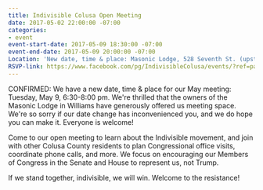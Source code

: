 ```yaml
---
title: Indivisible Colusa Open Meeting
date: 2017-05-02 22:00:00 -07:00
categories:
- event
event-start-date: 2017-05-09 18:30:00 -07:00
event-end-date: 2017-05-09 20:00:00 -07:00
Location: 'New date, time & place: Masonic Lodge, 528 Seventh St. (upstairs), Williams '
RSVP-link: https://www.facebook.com/pg/IndivisibleColusa/events/?ref=page_internal
---
```


CONFIRMED: We have a new date, time & place for our May meeting: Tuesday, May 9, 6:30-8:00 pm. We're thrilled that the owners of the Masonic Lodge in Williams have generously offered us meeting space. We're so sorry if our date change has inconvenienced you, and we do hope you can make it. Everyone is welcome!

Come to our open meeting to learn about the Indivisible movement, and join with other Colusa County residents to plan Congressional office visits, coordinate phone calls, and more. We focus on encouraging our Members of Congress in the Senate and House to represent us, not Trump.

If we stand together, indivisible, we will win. Welcome to the resistance! 